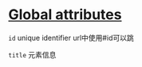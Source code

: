 # [Global attributes](https://developer.mozilla.org/en-US/docs/Web/HTML/Global_attributes)

`id` unique identifier url中使用#id可以跳

`title` 元素信息
